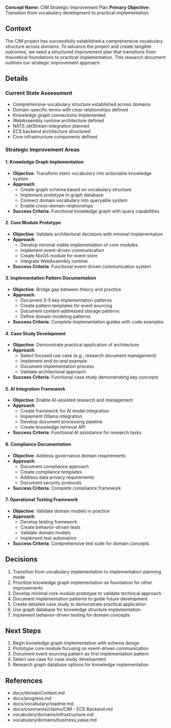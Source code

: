 **Concept Name:** CIM Strategic Improvement Plan
**Primary Objective:** Transition from vocabulary development to practical implementation

## Context
The CIM project has successfully established a comprehensive vocabulary structure across domains. To advance the project and create tangible outcomes, we need a structured improvement plan that transitions from theoretical foundations to practical implementation. This research document outlines our strategic improvement approach.

## Details

### Current State Assessment
- Comprehensive vocabulary structure established across domains
- Domain-specific terms with clear relationships defined
- Knowledge graph connections implemented
- WebAssembly runtime architecture defined
- NATS JetStream integration planned
- ECS backend architecture structured
- Core infrastructure components defined

### Strategic Improvement Areas

#### 1. Knowledge Graph Implementation
- **Objective**: Transform static vocabulary into actionable knowledge system
- **Approach**: 
  - Create graph schema based on vocabulary structure
  - Implement prototype in graph database
  - Connect domain vocabulary into queryable system
  - Enable cross-domain relationships
- **Success Criteria**: Functional knowledge graph with query capabilities

#### 2. Core Module Prototype
- **Objective**: Validate architectural decisions with minimal implementation
- **Approach**:
  - Develop minimal viable implementation of core modules
  - Implement event-driven communication
  - Create NixOS module for event store
  - Integrate WebAssembly runtime
- **Success Criteria**: Functional event-driven communication system

#### 3. Implementation Pattern Documentation
- **Objective**: Bridge gap between theory and practice
- **Approach**:
  - Document 3-5 key implementation patterns
  - Create pattern templates for event sourcing
  - Document content-addressed storage patterns
  - Define domain modeling patterns
- **Success Criteria**: Complete implementation guides with code examples

#### 4. Case Study Development
- **Objective**: Demonstrate practical application of architecture
- **Approach**:
  - Select focused use case (e.g., research document management)
  - Implement end-to-end example
  - Document implementation process
  - Validate architectural approach
- **Success Criteria**: Functional case study demonstrating key concepts

#### 5. AI Integration Framework
- **Objective**: Enable AI-assisted research and management
- **Approach**:
  - Create framework for AI model integration
  - Implement Ollama integration
  - Develop document processing pipeline
  - Create knowledge retrieval API
- **Success Criteria**: Functional AI assistance for research tasks

#### 6. Compliance Documentation
- **Objective**: Address governance domain requirements
- **Approach**:
  - Document compliance approach
  - Create compliance templates
  - Address data privacy requirements
  - Document security protocols
- **Success Criteria**: Complete compliance framework

#### 7. Operational Testing Framework
- **Objective**: Validate domain models in practice
- **Approach**:
  - Develop testing framework
  - Create behavior-driven tests
  - Validate domain models
  - Implement test automation
- **Success Criteria**: Comprehensive test suite for domain concepts

## Decisions
1. Transition from vocabulary implementation to implementation planning mode
2. Prioritize knowledge graph implementation as foundation for other improvements
3. Develop minimal core module prototype to validate technical approach
4. Document implementation patterns to guide future development
5. Create detailed case study to demonstrate practical application
6. Use graph database for knowledge structure implementation
7. Implement behavior-driven testing for domain concepts

## Next Steps
1. Begin knowledge graph implementation with schema design
2. Prototype core module focusing on event-driven communication
3. Document event sourcing pattern as first implementation pattern
4. Select use case for case study development
5. Research graph database options for knowledge implementation

## References
- docs/domainContext.md
- docs/progress.md
- docs/vocabulary/readme.md
- docs/comments/claims/CIM - ECS Backend.md
- vocabulary/domains/infrastructure.md
- vocabulary/domains/business_value.md 